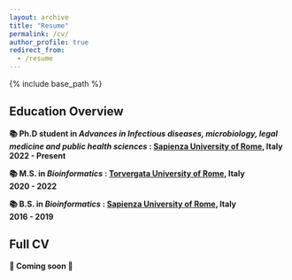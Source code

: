 ```yaml
---
layout: archive
title: "Resume"
permalink: /cv/
author_profile: true
redirect_from:
  - /resume
---
```


{% include base_path %} 

## Education Overview

<b> 📚 Ph.D student in <i> Advances in Infectious diseases, microbiology, legal medicine and public health sciences </i> <b>
:   [Sapienza University of Rome](https://www.uniroma1.it/en/pagina-strutturale/home), Italy <br> 
2022 - Present
<!---
Third year student (38° cycle) under the supervision of Prof. [Maria Pia Conte](https://dspmi.uniroma1.it/en/node/5640). <br>
Research experience abroad (Nov. 2023 - Present) under the supervision of [Karel Břinda](https://brinda.eu/) ([Genscale](https://team.inria.fr/genscale/) team) at [INRIA Center at Rennes University](https://www.inria.fr/fr/centre-inria-universite-rennes), France.
--->

<b> 📚 M.S. in <i> Bioinformatics </i> </b>
:   [Torvergata University of Rome](https://web.uniroma2.it/en), Italy <br>
2020 - 2022
<!---
M.S. Thesis: <i> Genotypic characterization of Staphylococcus aureus strains from patients affected by atopic dermatitis </i> – A microbial genomic study conducted under the supervision of Prof. [Maria Pia Conte](https://dspmi.uniroma1.it/en/node/5640) and Dr. Massimiliano Marazzato, [Department of Public Health and Infectious Diseases](https://dspmi.uniroma1.it/en), Sapienza University.
--->

<b> 📚 B.S. in <i> Bioinformatics </i> </b>
:   [Sapienza University of Rome](https://www.uniroma1.it/en/pagina-strutturale/home), Italy <br>
2016 - 2019

<!---
B.S. Thesis: <i> Characterization of Nasal Microbiota in Children with Chronic Hypertrophy and Allergic Rhinitis </i> – A metagenomic study conducted under the supervision of Prof. [Maria Pia Conte](https://dspmi.uniroma1.it/en/node/5640) and Dr. Massimiliano Marazzato,  [Department of Public Health and Infectious Diseases](https://dspmi.uniroma1.it/en), Sapienza University. <br>

The entire B.Sc. program was taught in English.
 --->

## Full CV

🚧 Coming soon 🚧